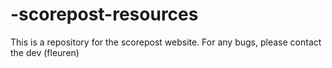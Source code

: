 # -scorepost-resources
This is a repository for the scorepost website.
For any bugs, please contact the dev (fleuren)

